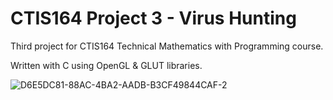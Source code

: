 # CTIS164 Project 3 - Virus Hunting

Third project for CTIS164 Technical Mathematics with Programming course.

Written with C using OpenGL & GLUT libraries.
 
![D6E5DC81-88AC-4BA2-AADB-B3CF49844CAF-2](https://user-images.githubusercontent.com/29208395/159763240-1bd83617-b1dc-46f1-9210-3bf7241bf59e.gif)
